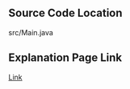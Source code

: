 ## Source Code Location

src/Main.java

## Explanation Page Link

[Link](https://lunareclipse000.wordpress.com/2023/12/17/3052/)